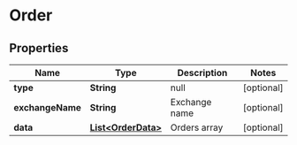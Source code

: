 

# Order

## Properties

Name | Type | Description | Notes
------------ | ------------- | ------------- | -------------
**type** | **String** | null |  [optional]
**exchangeName** | **String** | Exchange name |  [optional]
**data** | [**List&lt;OrderData&gt;**](OrderData.md) | Orders array |  [optional]




